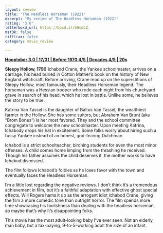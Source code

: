 ```yaml
---
layout: review
title: "The Headless Horseman (1922)"
excerpt: "My review of The Headless Horseman (1922)"
rating: "3.0"
letterboxd_url: https://boxd.it/6HcmCZ
mst3k: false
rifftrax: false
category: movie_review

---
```


<b><a href="https://boxd.it/pRNoI/detail">Hooptober 3.0 | 17/31 | Before 1970 4/5 | Decades 4/5 | 20s</a></b>

<b>Sleepy Hollow, 1790</b>
Ichabod Crane, the Yankee schoolmaster, arrives on a carriage, his head buried in Cotton Mather’s book on the history of New England witchcraft. Before arriving, Crane read up on the superstitions of Sleepy Hollow, most famously, their Headless Horseman legend. The horseman was a Hessian trooper who rode each night from his churchyard grave in search of his head, which he lost in battle. Unlike some, he believes the story to be true.

Katrina Van Tassel is the daughter of Baltus Van Tassel, the wealthiest farmer in the Hollow. She has some suitors, but Abraham Van Brunt (aka “Brom Bones”) is her most favored. They and the school committee congregate to welcome the new schoolmaster. Upon meeting Katrina, Ichabody drops his hat in excitement. Some folks worry about hiring such a fussy Yankee instead of an honest, god-fearing Dutchman.

Ichabod is a strict schoolteacher, birching students for even the most minor offenses. A child comes home limping from the thrashing he received. Though his father assumes the child deserves it, the mother works to have Ichabod dismissed.

The film follows Ichabod’s foibles as he loses favor with the town and eventually faces the Headless Horseman.

I’m a little lost regarding the negative reviews. I don’t think it’s a tremendous achievement in film, but it’s a faithful adaptation with effective ghost special effects. Will Rogers hams it up as the arrogant idiot Ichabod Crane, giving the film a more comedic tone than outright horror. The film spends more time showcasing his foolishness than dealing with the headless horseman, so maybe that’s why it’s disappointing folks.

This movie has the most adult-looking baby I’ve ever seen. Not an elderly man baby, but a tax-paying, 9-to-5-working adult the size of an infant.